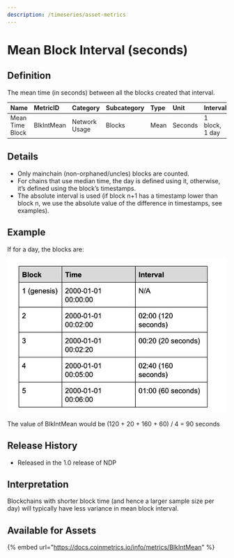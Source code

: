 ```yaml
---
description: /timeseries/asset-metrics
---
```


# Mean Block Interval \(seconds\)

## Definition

The mean time \(in seconds\) between all the blocks created that interval.

| Name | MetricID | Category | Subcategory | Type | Unit | Interval |
| :--- | :--- | :--- | :--- | :--- | :--- | :--- |
| Mean Time Block | BlkIntMean | Network Usage | Blocks | Mean | Seconds | 1 block, 1 day |

## Details

* Only mainchain \(non-orphaned/uncles\) blocks are counted.
* For chains that use median time, the day is defined using it, otherwise, it’s defined using the block’s timestamps.
* The absolute interval is used \(if block n+1 has a timestamp lower than block n, we use the absolute value of the difference in timestamps, see examples\).

## Example

If for a day, the blocks are:

![](../../.gitbook/assets/screen-shot-2020-12-13-at-10.45.13-pm.png)

The value of BlkIntMean would be \(120 + 20 + 160 + 60\) / 4 = 90 seconds

## Release History

* Released in the 1.0 release of NDP

## Interpretation

Blockchains with shorter block time \(and hence a larger sample size per day\) will typically have less variance in mean block interval.

## Available for Assets

{% embed url="https://docs.coinmetrics.io/info/metrics/BlkIntMean" %}

